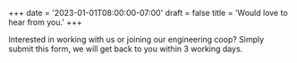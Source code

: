 +++
date = '2023-01-01T08:00:00-07:00'
draft = false
title = 'Would love to hear from you.'
+++

Interested in working with us or joining our engineering coop? Simply submit
this form, we will get back to you within 3 working days.
